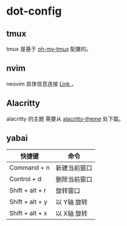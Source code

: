 # dot-config



## tmux

tmux 是基于  [oh-my-tmux](https://github.com/gpakosz/.tmux)   配置的。



## nvim 

neovim 具体信息连接  [Link ](https://github.com/yuniezzx/dotConfig/tree/main/nvim)  。



## Alacritty 

alacritty 的主题 需要从 [ alacritty-theme](https://github.com/alacritty/alacritty-theme) 处下载。



## yabai

| 快捷键 | 命令 |
|-|-|
| Command + n | 新建当前窗口 |
| Control + d | 删除当前窗口 |
| Shift + alt + r | 旋转窗口 |
| Shift + alt + y | 以 Y轴 旋转 |
| Shift + alt + x | 以 X轴 旋转 |

